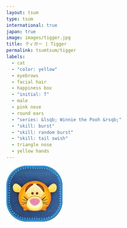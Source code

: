 ```yaml
---
layout: tsum
type: tsum
international: true
japan: true
image: images/tigger.jpg
title: ティガー | Tigger
permalink: tsumtsum/tigger
labels:
  - cat
  - "color: yellow"
  - eyebrows
  - facial hair
  - happiness box
  - "initial: T"
  - male
  - pink nose
  - round ears
  - "series: &lsqb; Winnie the Pooh &rsqb;"
  - "skill: burst"
  - "skill: random burst"
  - "skill: tail swish"
  - triangle nose
  - yellow hands
---
```

<img class="ui image" src="../images/tigger.jpg">
